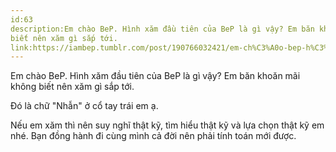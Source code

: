 ```yaml
---
id:63
description:Em chào BeP. Hình xăm đầu tiên của BeP là gì vậy? Em băn khoăn mãi không
biết nên xăm gì sắp tới.
link:https://iambep.tumblr.com/post/190766032421/em-ch%C3%A0o-bep-h%C3%ACnh-x%C4%83m-%C4%91%E1%BA%A7u-ti%C3%AAn-c%E1%BB%A7a-bep-l%C3%A0-g%C3%AC-v%E1%BA%ADy
---
```


Em chào BeP. Hình xăm đầu tiên của BeP là gì vậy? Em băn khoăn mãi không
biết nên xăm gì sắp tới.

Đó là chữ "Nhẫn" ở cổ tay trái em ạ.

Nếu em xăm thì nên suy nghĩ thật kỹ, tìm hiểu thật kỹ và lựa chọn thật kỹ
em nhé. Bạn đồng hành đi cùng mình cả đời nên phải tính toán mới được.